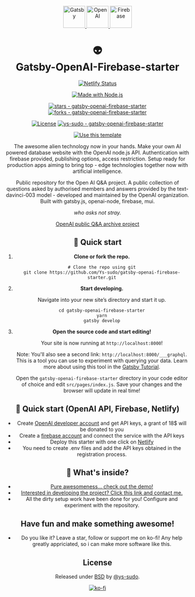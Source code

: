 <div align="center">
<p align="center">
  <a href="https://gatsbyjs.com">
    <img alt="Gatsby" src="https://www.gatsbyjs.com/Gatsby-Monogram.svg" height="60" />
  </a>
  <a href="https://openai.com">
    <img alt="OpenAI" src="https://dwglogo.com/wp-content/uploads/2019/03/1600px-OpenAI_logo-1024x705.png" height="60" />
  </a>
  <a href="https://firebase.google.com">
    <img alt="Firebase" src="https://www.gstatic.com/mobilesdk/160503_mobilesdk/logo/2x/firebase_28dp.png" height="60" />
  </a>
</p>
<h1 align="center">
👽 <br>
  Gatsby-OpenAI-Firebase-starter
</h1>

[![Netlify Status](https://api.netlify.com/api/v1/badges/44166e36-6e68-438a-b97a-6b3a7ca29ce4/deploy-status)](https://app.netlify.com/sites/open-q-and-ai/deploys)

[![Made with Node.js](https://img.shields.io/badge/Node.js->=15-blue?logo=node.js&logoColor=white)](https://nodejs.org "Go to Node.js homepage")


[![stars - gatsby-openai-firebase-starter](https://img.shields.io/github/stars/ys-sudo/gatsby-openai-firebase-starter?style=social)](https://github.com/ys-sudo/gatsby-openai-firebase-starter)
[![forks - gatsby-openai-firebase-starter](https://img.shields.io/github/forks/ys-sudo/gatsby-openai-firebase-starter?style=social)](https://github.com/ys-sudo/gatsby-openai-firebase-starter)

[![License](https://img.shields.io/badge/License-BSD-9c27b0)](#license)
[![ys-sudo - gatsby-openai-firebase-starter](https://img.shields.io/static/v1?label=ys-sudo&message=gatsby-openai-firebase-starter&color=9c27b0&logo=github)](https://github.com/ys-sudo/gatsby-openai-firebase-starter "Go to GitHub repo")

[![Use this template](https://img.shields.io/badge/Generate-Use_this_template-2ea44f?style=for-the-badge)](https://github.com/ys-sudo/gatsby-openai-firebase-starter/generate)



The awesome alien technology now in your hands. Make your own AI powered database website with the OpenAI node.js API. Authentication with firebase provided, publishing options, access restriction. Setup ready for production apps aiming to bring top - edge technologies together now with artificial intelligence.   

Public repository for the Open AI Q&A project. A public collection of questions asked by authorised members and answers provided by the text-davinci-003 model - developed and maintained by the OpenAI organization. Built with gatsby.js, openai-node, firebase, mui.

_who asks not stray._

[OpenAI public Q&A archive project](https://open-q-and-ai.netlify.app/archives)


## 🚀 Quick start

1.  **Clone or fork the repo.**
    ```shell
    # Clone the repo using git
    git clone https://github.com/Ys-sudo/gatsby-openai-firebase-starter.git
    ```
1.  **Start developing.**

    Navigate into your new site’s directory and start it up.

    ```shell
    cd gatsby-openai-firebase-starter
    yarn
    gatsby develop
    ```
1.  **Open the source code and start editing!**

    Your site is now running at `http://localhost:8000`!

    Note: You'll also see a second link: `http://localhost:8000/___graphql`. This is a tool you can use to experiment with querying your data. Learn more about using this tool in the [Gatsby Tutorial](https://www.gatsbyjs.com/docs/tutorial/part-4/#use-graphiql-to-explore-the-data-layer-and-write-graphql-queries).

    Open the `gatsby-openai-firebase-starter` directory in your code editor of choice and edit `src/pages/index.js`. Save your changes and the browser will update in real time!

## 🚀 Quick start (OpenAI API, Firebase, Netlify)
- Create [OpenAI developer account](https://platform.openai.com/docs/introduction) and get API keys, a grant of 18$ will be donated to you
- Create a [firebase account](https://firebase.google.com) and connect the service with the API keys
- Deploy this starter with one click on [Netlify](https://app.netlify.com/)
- You need to create .env files and add the API keys obtained in the registration process.



## 🧐 What's inside?

- [Pure awesomeness... check out the demo!](https://open-q-and-ai.netlify.app/archives)
- [Interested in developing the project? Click this link and contact me.](https://open-q-and-ai.netlify.app/early-access)
- All the dirty setup work have been done for you! Configure and experiment with the repository.

## Have fun and make something awesome!
- Do you like it? Leave a star, follow or support me on ko-fi! Any help greatly appriciated, so i can make more software like this.

## License

Released under [BSD](/LICENSE) by [@ys-sudo](https://github.com/ys-sudo).

[![ko-fi](https://ko-fi.com/img/githubbutton_sm.svg)](https://ko-fi.com/Y8Y4IT6E0)

</div>
